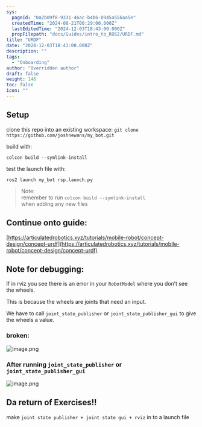 ```yaml
---
sys:
  pageId: "0a2b09f8-9331-46ac-b4b6-0945a556aa5e"
  createdTime: "2024-08-21T00:29:00.000Z"
  lastEditedTime: "2024-12-03T18:43:00.000Z"
  propFilepath: "docs/Guides/intro_to_ROS2/URDF.md"
title: "URDF"
date: "2024-12-03T18:43:00.000Z"
description: ""
tags:
  - "Onboarding"
author: "Overridden author"
draft: false
weight: 148
toc: false
icon: ""
---
```


## Setup

clone this repo into an existing workspace:
`git clone https://github.com/joshnewans/my_bot.git`

build with:

`colcon build --symlink-install`

test the launch file with:

`ros2 launch my_bot rsp.launch.py`

> Note:  
> remember to run `colcon build --symlink-install`  
> when adding any new files

## Continue onto guide:

[https://articulatedrobotics.xyz/tutorials/mobile-robot/concept-design/concept-urdf](https://articulatedrobotics.xyz/tutorials/mobile-robot/concept-design/concept-urdf)

## Note for debugging:

If in rviz you see there is an error in your `RobotModel` where you don’t see the wheels.

This is because the wheels are joints that need an input. 

We have to call `joint_state_publisher` or `joint_state_publisher_gui` to give the wheels a value.

### broken:

![image.png](https://prod-files-secure.s3.us-west-2.amazonaws.com/d518164a-d88e-44d1-a4ee-3adb3bd8bce0/96a1d089-1f17-4dbf-8563-f2aef56a4d37/image.png?X-Amz-Algorithm=AWS4-HMAC-SHA256&X-Amz-Content-Sha256=UNSIGNED-PAYLOAD&X-Amz-Credential=ASIAZI2LB4664X26NDFL%2F20250215%2Fus-west-2%2Fs3%2Faws4_request&X-Amz-Date=20250215T090154Z&X-Amz-Expires=3600&X-Amz-Security-Token=IQoJb3JpZ2luX2VjEBgaCXVzLXdlc3QtMiJHMEUCIDMDMzELSPriwu8C%2BaCnx43xrviR%2BSxJVQM1YQ%2BSJusPAiEAoFIQdwRPF0DK70Jh7hvKnSigJ3qJ6I%2FjThLX5LQH0QEq%2FwMIQRAAGgw2Mzc0MjMxODM4MDUiDFTe%2Fcw7apkFa7JD6CrcA9UdRo%2FvNgESUCxL%2BmOL8sNhzELKvhctHXMKhMYV4BclBKDgWKktRIcA9IJYlDM7JJH035EKPe3gwima4CQJlknGbM%2B%2BT4dHteiiib0a12kAVemB1pN4kRpQYDIYX1HXWrxWD8hCy3kjuxmqblsDvAf4garP5U09XE415kj%2Frli445sowFJQ1anCnPj87BC6Z%2F7Wpm4urrOxKx1HoncPHT%2B6RkjZzJBfHCyWwWUV%2BF3PeaKD%2BSgeWVMJ%2Bnoq%2FN0mDEBCoDajhP1k05G2%2BRxxo6rX2i8bFZOgsMHebyoSRLJuoA%2FlT8ayh7W7CDllXlrfPPOOh7zo9u%2BQpYYwKh20ijbXGZmHZHa3NSuXgY8HEilmfuGhqJ%2BBVGE%2Ft%2BoEq%2BDX7lrI3AqcUvx4LT5IfnB6d%2BaHta%2BvKQKrcMkWJXv8W7KcLhTSxcJJk%2FQ3xAoBN1%2FaP3lw3blGE9AV8%2FKNkATQf4bGQvF3WrMuX1fLV2VGAoO7TPhyOAwRukmNRVbcG371PxtEkIcmKGxEVm2IOg9CKIOOlJ8%2BD24GzLrXfwcTGXJ8nvJ2YXmc0QtwPzMWY%2FbgO5dKoahuj2RBlIRNgK1IMdwt5XqgVr4r552GEwMY2KMumTZksJVIJUIZlM0kMN2Ewb0GOqUBIpwR3n0VEp2ISuoqzBh96zM0bCeiAL5ZUQ%2BMmbQ4xPmw2VexH8csWc2cIAKY7S%2F90IYYnN0TxH5GY0DyaHekkNJH47%2B1N0PitFSA8cZzjpW0%2BE8y1ZV%2FXJw%2BFemFCajTdzBCriYA33nBI3CA%2F9rRZATpjPgPcHaroI3fSBJ%2FjLOEnW3nOGJcJEIFRfGCzJaSM%2FMtm0IIw8nTVPZk7cVo04HuA07Z&X-Amz-Signature=1ec35247cebe2a81c5e2797d7602bbba5eff66c836cbf1ed36267c5ea04375b4&X-Amz-SignedHeaders=host&x-id=GetObject)

### After running `joint_state_publisher` or `joint_state_publisher_gui`

![image.png](https://prod-files-secure.s3.us-west-2.amazonaws.com/d518164a-d88e-44d1-a4ee-3adb3bd8bce0/130c99c7-1b0b-4031-9953-844fc3950ff4/image.png?X-Amz-Algorithm=AWS4-HMAC-SHA256&X-Amz-Content-Sha256=UNSIGNED-PAYLOAD&X-Amz-Credential=ASIAZI2LB4664X26NDFL%2F20250215%2Fus-west-2%2Fs3%2Faws4_request&X-Amz-Date=20250215T090153Z&X-Amz-Expires=3600&X-Amz-Security-Token=IQoJb3JpZ2luX2VjEBgaCXVzLXdlc3QtMiJHMEUCIDMDMzELSPriwu8C%2BaCnx43xrviR%2BSxJVQM1YQ%2BSJusPAiEAoFIQdwRPF0DK70Jh7hvKnSigJ3qJ6I%2FjThLX5LQH0QEq%2FwMIQRAAGgw2Mzc0MjMxODM4MDUiDFTe%2Fcw7apkFa7JD6CrcA9UdRo%2FvNgESUCxL%2BmOL8sNhzELKvhctHXMKhMYV4BclBKDgWKktRIcA9IJYlDM7JJH035EKPe3gwima4CQJlknGbM%2B%2BT4dHteiiib0a12kAVemB1pN4kRpQYDIYX1HXWrxWD8hCy3kjuxmqblsDvAf4garP5U09XE415kj%2Frli445sowFJQ1anCnPj87BC6Z%2F7Wpm4urrOxKx1HoncPHT%2B6RkjZzJBfHCyWwWUV%2BF3PeaKD%2BSgeWVMJ%2Bnoq%2FN0mDEBCoDajhP1k05G2%2BRxxo6rX2i8bFZOgsMHebyoSRLJuoA%2FlT8ayh7W7CDllXlrfPPOOh7zo9u%2BQpYYwKh20ijbXGZmHZHa3NSuXgY8HEilmfuGhqJ%2BBVGE%2Ft%2BoEq%2BDX7lrI3AqcUvx4LT5IfnB6d%2BaHta%2BvKQKrcMkWJXv8W7KcLhTSxcJJk%2FQ3xAoBN1%2FaP3lw3blGE9AV8%2FKNkATQf4bGQvF3WrMuX1fLV2VGAoO7TPhyOAwRukmNRVbcG371PxtEkIcmKGxEVm2IOg9CKIOOlJ8%2BD24GzLrXfwcTGXJ8nvJ2YXmc0QtwPzMWY%2FbgO5dKoahuj2RBlIRNgK1IMdwt5XqgVr4r552GEwMY2KMumTZksJVIJUIZlM0kMN2Ewb0GOqUBIpwR3n0VEp2ISuoqzBh96zM0bCeiAL5ZUQ%2BMmbQ4xPmw2VexH8csWc2cIAKY7S%2F90IYYnN0TxH5GY0DyaHekkNJH47%2B1N0PitFSA8cZzjpW0%2BE8y1ZV%2FXJw%2BFemFCajTdzBCriYA33nBI3CA%2F9rRZATpjPgPcHaroI3fSBJ%2FjLOEnW3nOGJcJEIFRfGCzJaSM%2FMtm0IIw8nTVPZk7cVo04HuA07Z&X-Amz-Signature=ee5b57ebefd92231d521dcc5d439ab76088f3f1c21a27ceede37444e88aa9336&X-Amz-SignedHeaders=host&x-id=GetObject)

## Da return of Exercises!!

make `joint state publisher + joint state gui + rviz` in to a launch file
